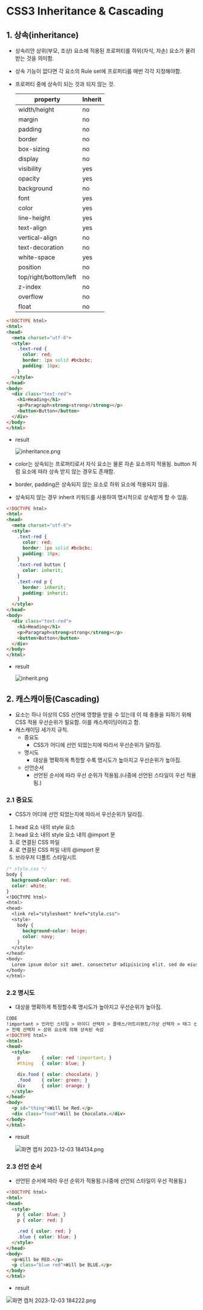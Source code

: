 # CSS3 Inheritance & Cascading

## 1. 상속(inheritance)

- 상속리안 상위(부모, 조상) 요소에 적용된 프로퍼티를 하위(자식, 자손) 요소가 물려 받는 것을 의미함.

- 상속 기능이 없다면 각 요소의 Rule set에 프로퍼티를 매번 각각 지정해야함.

- 프로퍼티 중에 상속이 되는 것과 되지 않는 것.

  | property              | Inherit |
  | --------------------- | ------- |
  | width/height          | no      |
  | margin                | no      |
  | padding               | no      |
  | border                | no      |
  | box-sizing            | no      |
  | display               | no      |
  | visibility            | yes     |
  | opacity               | yes     |
  | background            | no      |
  | font                  | yes     |
  | color                 | yes     |
  | line-height           | yes     |
  | text-align            | yes     |
  | vertical-align        | no      |
  | text-decoration       | no      |
  | white-space           | yes     |
  | position              | no      |
  | top/right/bottom/left | no      |
  | z-index               | no      |
  | overflow              | no      |
  | float                 | no      |

```html
<!DOCTYPE html>
<html>
<head>
  <meta charset="utf-8">
  <style>
    .text-red {
      color: red;
      border: 1px solid #bcbcbc;
      padding: 10px;
    }
  </style>
</head>
<body>
  <div class="text-red">
    <h1>Heading</h1>
    <p>Paragraph<strong>strong</strong></p>
    <button>Button</button>
  </div>
</body>
</html>
```

- result

  ![inheritance.png](https://prod-files-secure.s3.us-west-2.amazonaws.com/510cd684-c9a0-45bd-b45d-b35ad6027628/a8694f58-ddb3-4366-a16d-acad33b1bc68/inheritance.png)

- color는 상속되는 프로퍼티로서 자식 요소는 물론 자손 요소까지 적용됨. button 처럼 요소에 따라 상속 받지 않는 경우도 존재함.

- border, padding은 상속되지 않는 요소로 하위 요소에 적용되지 않음.

- 상속되지 않는 경우 inherit 키워드를 사용하여 명시적으로 상속받게 할 수 있음.

```html
<!DOCTYPE html>
<html>
<head>
  <meta charset="utf-8">
  <style>
    .text-red {
      color: red;
      border: 1px solid #bcbcbc;
      padding: 10px;
    }
    .text-red button {
      color: inherit;
    }
    .text-red p {
      border: inherit;
      padding: inherit;
    }
  </style>
</head>
<body>
  <div class="text-red">
    <h1>Heading</h1>
    <p>Paragraph<strong>strong</strong></p>
    <button>Button</button>
  </div>
</body>
</html>
```

- result

  ![inherit.png](https://prod-files-secure.s3.us-west-2.amazonaws.com/510cd684-c9a0-45bd-b45d-b35ad6027628/4dd72bd4-0d68-47f1-9312-0434dbfe1816/inherit.png)

## 2. 캐스캐이등(Cascading)

- 요소는 하나 이상의 CSS 선언에 영향을 받을 수 있는데 이 때 충돌을 피하기 위해 CSS 적용 우선순위가 필요함. 이를 캐스캐이딩이라고 함.
- 캐스캐이딩 세가지 규칙.
  - 중요도
    - CSS가 어디에 선언 되었는지에 따라서 우선순위가 달라짐.
  - 명시도
    - 대상을 명확하게 특정할 수록 명시도가 높아지고 우선순위가 높아짐.
  - 선언순서
    - 선언된 순서에 따라 우선 순위가 적용됨.(나중에 선언된 스타일이 우선 적용됨.)

### 2.1 중요도

- CSS가 어디에 선언 되었는지에 따라서 우선순위가 달라짐.

1. head 요소 내의 style 요소
2. head 요소 내의 style 요소 내의 @import 문
3. <link>로 연결된 CSS 파일
4. <link>로 연결된 CSS 파일 내의 @import 문
5. 브라우저 디폴트 스타일시트

```css
/* style.css */
body {
  background-color: red;
  color: white;
}
<!DOCTYPE html>
<html>
<head>
  <link rel="stylesheet" href="style.css">
  <style>
    body {
      background-color: beige;
      color: navy;
    }
  </style>
</head>
<body>
  Lorem ipsum dolor sit amet, consectetur adipisicing elit, sed do eiusmod tempor incididunt ut labore et dolore magna aliqua.
</body>
</html>
```

### 2.2 명시도

- 대상을 명확하게 특정할수록 명시도가 높아지고 우선순위가 높아짐.

```html
CODE
!important > 인라인 스타일 > 아이디 선택자 > 클래스/어트리뷰트/가상 선택자 > 태그 선택자
> 전체 선택자 > 상위 요소에 의해 상속된 속성
<!DOCTYPE html>
<html>
<head>
  <style>
    p        { color: red !important; }
    #thing   { color: blue; }

    div.food { color: chocolate; }
    .food    { color: green; }
    div      { color: orange; }
  </style>
</head>
<body>
  <p id="thing">Will be Red.</p>
  <div class="food">Will be Chocolate.</div>
</body>
</html>
```

- result

  ![화면 캡처 2023-12-03 184134.png](https://prod-files-secure.s3.us-west-2.amazonaws.com/510cd684-c9a0-45bd-b45d-b35ad6027628/aef7e445-fde1-4e3e-8efd-981c70f122ce/%ED%99%94%EB%A9%B4_%EC%BA%A1%EC%B2%98_2023-12-03_184134.png)

### 2.3 선언 순서

- 선언된 순서에 따라 우선 순위가 적용됨.(나중에 선언되 스타일이 우선 적용됨.)

```html
<!DOCTYPE html>
<html>
<head>
  <style>
    p { color: blue; }
    p { color: red; }

    .red { color: red; }
    .blue { color: blue; }
  </style>
</head>
<body>
  <p>Will be RED.</p>
  <p class="blue red">Will be BLUE.</p>
</body>
</html>
```

- result

![화면 캡처 2023-12-03 184222.png](https://prod-files-secure.s3.us-west-2.amazonaws.com/510cd684-c9a0-45bd-b45d-b35ad6027628/f388b075-2553-4ddd-9084-6bf530086059/%ED%99%94%EB%A9%B4_%EC%BA%A1%EC%B2%98_2023-12-03_184222.png)